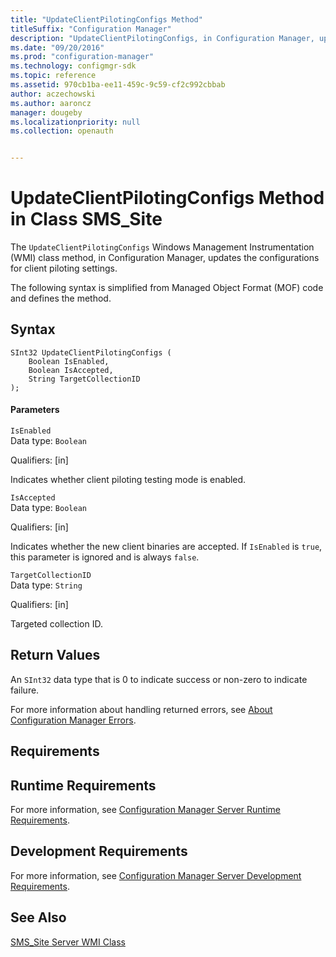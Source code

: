 ```yaml
---
title: "UpdateClientPilotingConfigs Method"
titleSuffix: "Configuration Manager"
description: "UpdateClientPilotingConfigs, in Configuration Manager, updates the configurations for client piloting settings."
ms.date: "09/20/2016"
ms.prod: "configuration-manager"
ms.technology: configmgr-sdk
ms.topic: reference
ms.assetid: 970cb1ba-ee11-459c-9c59-cf2c992cbbab
author: aczechowski
ms.author: aaroncz
manager: dougeby
ms.localizationpriority: null
ms.collection: openauth


---
```

# UpdateClientPilotingConfigs Method in Class SMS_Site
The `UpdateClientPilotingConfigs` Windows Management Instrumentation (WMI) class method, in Configuration Manager, updates the  configurations for client piloting settings.  

 The following syntax is simplified from Managed Object Format (MOF) code and defines the method.  

## Syntax  

```  
SInt32 UpdateClientPilotingConfigs (  
    Boolean IsEnabled,  
    Boolean IsAccepted,  
    String TargetCollectionID  
);  

```  

#### Parameters  
 `IsEnabled`  
 Data type: `Boolean`  

 Qualifiers: [in]  

 Indicates whether client piloting testing mode is enabled.  

 `IsAccepted`  
 Data type: `Boolean`  

 Qualifiers: [in]  

 Indicates whether the new client binaries are accepted. If `IsEnabled` is `true`, this parameter is ignored and is always `false`.  

 `TargetCollectionID`  
 Data type: `String`  

 Qualifiers: [in]  

 Targeted collection ID.  

## Return Values  
 An `SInt32` data type that is 0 to indicate success or non-zero to indicate failure.  

 For more information about handling returned errors, see [About Configuration Manager Errors](../../../../../develop/core/understand/about-configuration-manager-errors.md).  

## Requirements  

## Runtime Requirements  
 For more information, see [Configuration Manager Server Runtime Requirements](../../../../../develop/core/reqs/server-runtime-requirements.md).  

## Development Requirements  
 For more information, see [Configuration Manager Server Development Requirements](../../../../../develop/core/reqs/server-development-requirements.md).  

## See Also  
 [SMS_Site Server WMI Class](../../../../../develop/reference/core/servers/configure/sms_site-server-wmi-class.md)
